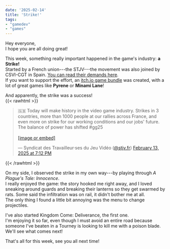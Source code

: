 ```yaml
---
date: '2025-02-14'
title: 'Strike!'
tags:
- "gamedev"
- "games"
---
```

Hey everyone,  
I hope you are all doing great!

This week, something really important happened in the game's industry: **a Strike!**  
Started by a French union---the STJV---the movement was also joined by CSVI-CGT in Spain. [You can read their demands here](https://www.stjv.fr/en/2025/02/video-game-industry-general-strike-what-demands/).  
If you want to support the effort, an [itch.io game bundle](https://itch.io/b/2891/grve-bundle-gg25) was created, with a lot of great games like **Pyrene** or **Minami Lane**!  

And apparently, the strike was a success!  
{{< rawhtml >}}
<blockquote class="bluesky-embed" data-bluesky-uri="at://did:plc:drkl6rkntt57jub7gghhfjmb/app.bsky.feed.post/3li3bzj3m222z" data-bluesky-cid="bafyreidtaz3mdjgmqetnguglys6zzurpbdw2wgzaayli5efycpapjs53i4"><p lang="en">🇬🇧 Today will make history in the video game industry. Strikes in 3 countries, more than 1000 people at our rallies across France, and even more on strike for our working conditions and our jobs&#x27; future. The balance of power has shifted #gg25<br><br><a href="https://bsky.app/profile/did:plc:drkl6rkntt57jub7gghhfjmb/post/3li3bzj3m222z?ref_src=embed">[image or embed]</a></p>&mdash; Syndicat des Travailleur·ses du Jeu Vidéo (<a href="https://bsky.app/profile/did:plc:drkl6rkntt57jub7gghhfjmb?ref_src=embed">@stjv.fr</a>) <a href="https://bsky.app/profile/did:plc:drkl6rkntt57jub7gghhfjmb/post/3li3bzj3m222z?ref_src=embed">February 13, 2025 at 7:12 PM</a></blockquote><script async src="https://embed.bsky.app/static/embed.js" charset="utf-8"></script>
{{< /rawhtml >}}

On my side, I observed the strike in my own way---by playing through *A Plague's Tale: Innocence*.  
I really enjoyed the game: the story hooked me right away, and I loved sneaking around guards and breaking their lanterns so they get swarmed by rats. Some said the infiltration was on rail, it didn't bother me at all.  
The only thing I found a little bit annoying was the menu to change projectiles.

I've also started Kingdom Come: Deliverance, the first one.  
I'm enjoying it so far, even though I must avoid an entire road because someone I've beaten in a Tourney is looking to kill me with a poison blade.  
We'll see what comes next!

That's all for this week, see you all next time!